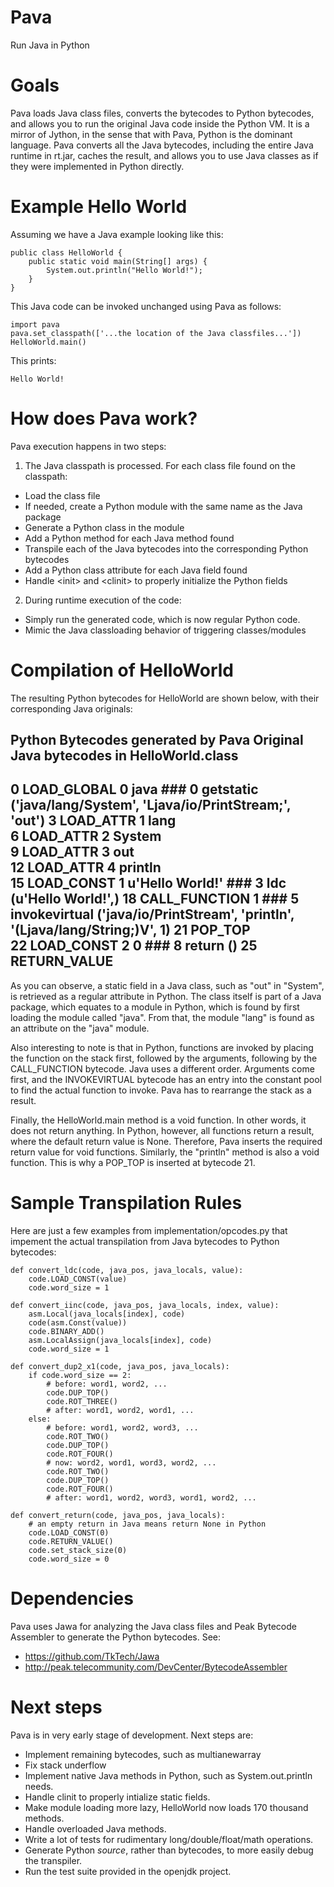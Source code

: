 # Pava
Run Java in Python

# Goals
Pava loads Java class files, converts the bytecodes to Python bytecodes, and allows you to run the original Java code inside the Python VM. It is a mirror of Jython, in the sense that with Pava, Python is the dominant language. Pava converts all the Java bytecodes, including the entire Java runtime in rt.jar, caches the result, and allows you to use Java classes as if they were implemented in Python directly.

# Example Hello World
Assuming we have a Java example looking like this:

    public class HelloWorld {
        public static void main(String[] args) {
            System.out.println("Hello World!");
        }
    }
    
This Java code can be invoked unchanged using Pava as follows:

    import pava
    pava.set_classpath(['...the location of the Java classfiles...'])
    HelloWorld.main()
    
This prints:

    Hello World!
    
# How does Pava work?

Pava execution happens in two steps:
1. The Java classpath is processed. For each class file found on the classpath:
  * Load the class file
  * If needed, create a Python module with the same name as the Java package
  * Generate a Python class in the module
  * Add a Python method for each Java method found
  * Transpile each of the Java bytecodes into the corresponding Python bytecodes
  * Add a Python class attribute for each Java field found
  * Handle &lt;init&gt; and &lt;clinit&gt; to properly initialize the Python fields
2. During runtime execution of the code:
  * Simply run the generated code, which is now regular Python code.
  * Mimic the Java classloading behavior of triggering classes/modules
 
# Compilation of HelloWorld

The resulting Python bytecodes for HelloWorld are shown below, with their corresponding Java originals:

  Python Bytecodes generated by Pava        Original Java bytecodes in HelloWorld.class
  ------------------------------------------------------------------------------------------------------------------------
   0 LOAD_GLOBAL    0 java            ###   0 getstatic ('java/lang/System', 'Ljava/io/PrintStream;', 'out')
   3 LOAD_ATTR      1 lang                
   6 LOAD_ATTR      2 System              
   9 LOAD_ATTR      3 out                 
  12 LOAD_ATTR      4 println             
  15 LOAD_CONST     1 u'Hello World!' ###   3 ldc (u'Hello World!',)
  18 CALL_FUNCTION  1                 ###   5 invokevirtual ('java/io/PrintStream', 'println', '(Ljava/lang/String;)V', 1)
  21 POP_TOP        
  22 LOAD_CONST    2 0                ###   8 return ()
  25 RETURN_VALUE                             
  ------------------------------------------------------------------------------------------------------------------------

As you can observe, a static field in a Java class, such as "out" in "System", is retrieved as a regular attribute in Python. The class itself is part of a Java package, which equates to a module in Python, which is found by first loading the module called "java". From that, the module "lang" is found as an attribute on the "java" module.

Also interesting to note is that in Python, functions are invoked by placing the function on the stack first, followed by the arguments, following by the CALL_FUNCTION bytecode. Java uses a different order. Arguments come first, and the INVOKEVIRTUAL bytecode has an entry into the constant pool to find the actual function to invoke. Pava has to rearrange the stack as a result.

Finally, the HelloWorld.main method is a void function. In other words, it does not return anything. In Python, however, all functions return a result, where the default return value is None. Therefore, Pava inserts the required return value for void functions. Similarly, the "println" method is also a void function. This is why a POP_TOP is inserted at bytecode 21.

# Sample Transpilation Rules

Here are just a few examples from implementation/opcodes.py that impement the actual transpilation from Java bytecodes to Python bytecodes:

    def convert_ldc(code, java_pos, java_locals, value):
        code.LOAD_CONST(value)
        code.word_size = 1
        
    def convert_iinc(code, java_pos, java_locals, index, value):
        asm.Local(java_locals[index], code)
        code(asm.Const(value))
        code.BINARY_ADD()
        asm.LocalAssign(java_locals[index], code)
        code.word_size = 1
       
    def convert_dup2_x1(code, java_pos, java_locals):
        if code.word_size == 2:
            # before: word1, word2, ...
            code.DUP_TOP()
            code.ROT_THREE()
            # after: word1, word2, word1, ...
        else:
            # before: word1, word2, word3, ...
            code.ROT_TWO()
            code.DUP_TOP()
            code.ROT_FOUR()
            # now: word2, word1, word3, word2, ...
            code.ROT_TWO()
            code.DUP_TOP()
            code.ROT_FOUR()
            # after: word1, word2, word3, word1, word2, ...
     
    def convert_return(code, java_pos, java_locals):
        # an empty return in Java means return None in Python
        code.LOAD_CONST(0)
        code.RETURN_VALUE()
        code.set_stack_size(0)
        code.word_size = 0

# Dependencies

Pava uses Jawa for analyzing the Java class files and Peak Bytecode Assembler to generate the Python bytecodes.
See:
* https://github.com/TkTech/Jawa
* http://peak.telecommunity.com/DevCenter/BytecodeAssembler

# Next steps
Pava is in very early stage of development. Next steps are:

- Implement remaining bytecodes, such as multianewarray
- Fix stack underflow
- Implement native Java methods in Python, such as System.out.println needs.
- Handle clinit to properly intialize static fields.
- Make module loading more lazy, HelloWorld now loads 170 thousand methods.
- Handle overloaded Java methods.
- Write a lot of tests for rudimentary long/double/float/math operations.
- Generate Python *source*, rather than bytecodes, to more easily debug the transpiler.
- Run the test suite provided in the openjdk project.

